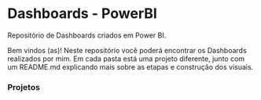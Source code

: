 # Dashboards - PowerBI
Repositório de Dashboards criados em Power BI.

Bem vindos (as)! Neste repositório você poderá encontrar os Dashboards realizados por mim. 
Em cada pasta está uma projeto diferente, junto com um README.md explicando mais sobre as etapas e construção dos visuais.

### Projetos
